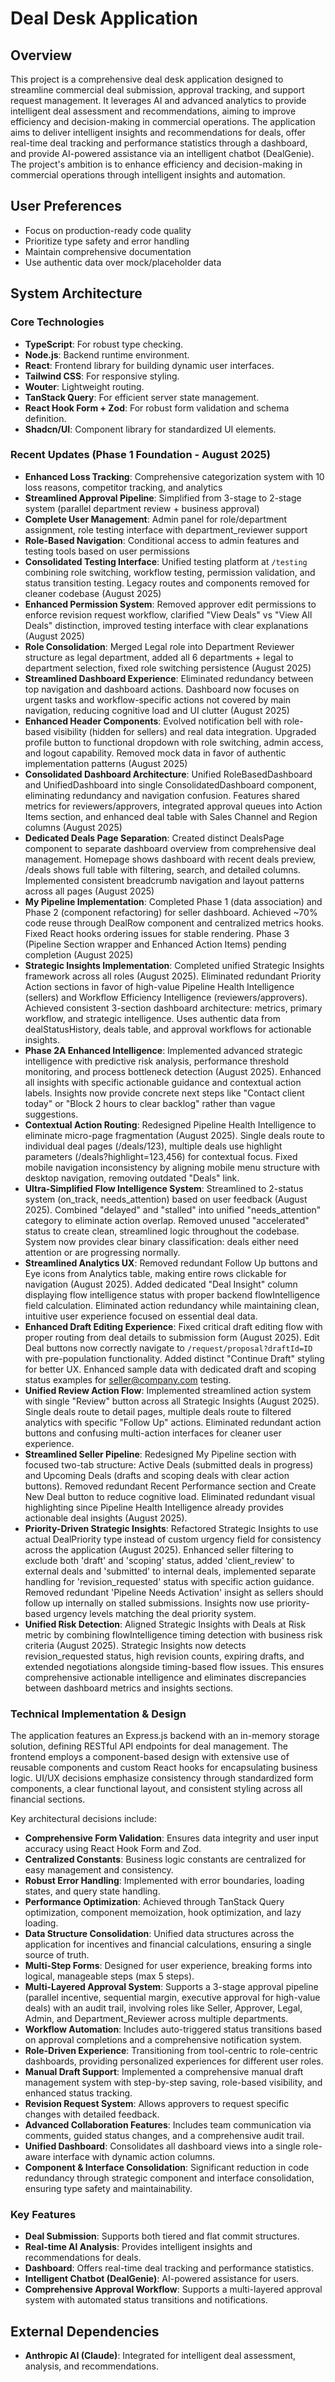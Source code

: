 # Deal Desk Application

## Overview
This project is a comprehensive deal desk application designed to streamline commercial deal submission, approval tracking, and support request management. It leverages AI and advanced analytics to provide intelligent deal assessment and recommendations, aiming to improve efficiency and decision-making in commercial operations. The application aims to deliver intelligent insights and recommendations for deals, offer real-time deal tracking and performance statistics through a dashboard, and provide AI-powered assistance via an intelligent chatbot (DealGenie). The project's ambition is to enhance efficiency and decision-making in commercial operations through intelligent insights and automation.

## User Preferences
- Focus on production-ready code quality
- Prioritize type safety and error handling
- Maintain comprehensive documentation
- Use authentic data over mock/placeholder data

## System Architecture

### Core Technologies
- **TypeScript**: For robust type checking.
- **Node.js**: Backend runtime environment.
- **React**: Frontend library for building dynamic user interfaces.
- **Tailwind CSS**: For responsive styling.
- **Wouter**: Lightweight routing.
- **TanStack Query**: For efficient server state management.
- **React Hook Form + Zod**: For robust form validation and schema definition.
- **Shadcn/UI**: Component library for standardized UI elements.

### Recent Updates (Phase 1 Foundation - August 2025)
- **Enhanced Loss Tracking**: Comprehensive categorization system with 10 loss reasons, competitor tracking, and analytics
- **Streamlined Approval Pipeline**: Simplified from 3-stage to 2-stage system (parallel department review + business approval)
- **Complete User Management**: Admin panel for role/department assignment, role testing interface with department_reviewer support
- **Role-Based Navigation**: Conditional access to admin features and testing tools based on user permissions
- **Consolidated Testing Interface**: Unified testing platform at `/testing` combining role switching, workflow testing, permission validation, and status transition testing. Legacy routes and components removed for cleaner codebase (August 2025)
- **Enhanced Permission System**: Removed approver edit permissions to enforce revision request workflow, clarified "View Deals" vs "View All Deals" distinction, improved testing interface with clear explanations (August 2025)
- **Role Consolidation**: Merged Legal role into Department Reviewer structure as legal department, added all 6 departments + legal to department selection, fixed role switching persistence (August 2025)
- **Streamlined Dashboard Experience**: Eliminated redundancy between top navigation and dashboard actions. Dashboard now focuses on urgent tasks and workflow-specific actions not covered by main navigation, reducing cognitive load and UI clutter (August 2025)
- **Enhanced Header Components**: Evolved notification bell with role-based visibility (hidden for sellers) and real data integration. Upgraded profile button to functional dropdown with role switching, admin access, and logout capability. Removed mock data in favor of authentic implementation patterns (August 2025)
- **Consolidated Dashboard Architecture**: Unified RoleBasedDashboard and UnifiedDashboard into single ConsolidatedDashboard component, eliminating redundancy and navigation confusion. Features shared metrics for reviewers/approvers, integrated approval queues into Action Items section, and enhanced deal table with Sales Channel and Region columns (August 2025)
- **Dedicated Deals Page Separation**: Created distinct DealsPage component to separate dashboard overview from comprehensive deal management. Homepage shows dashboard with recent deals preview, /deals shows full table with filtering, search, and detailed columns. Implemented consistent breadcrumb navigation and layout patterns across all pages (August 2025)
- **My Pipeline Implementation**: Completed Phase 1 (data association) and Phase 2 (component refactoring) for seller dashboard. Achieved ~70% code reuse through DealRow component and centralized metrics hooks. Fixed React hooks ordering issues for stable rendering. Phase 3 (Pipeline Section wrapper and Enhanced Action Items) pending completion (August 2025)
- **Strategic Insights Implementation**: Completed unified Strategic Insights framework across all roles (August 2025). Eliminated redundant Priority Action sections in favor of high-value Pipeline Health Intelligence (sellers) and Workflow Efficiency Intelligence (reviewers/approvers). Achieved consistent 3-section dashboard architecture: metrics, primary workflow, and strategic intelligence. Uses authentic data from dealStatusHistory, deals table, and approval workflows for actionable insights.
- **Phase 2A Enhanced Intelligence**: Implemented advanced strategic intelligence with predictive risk analysis, performance threshold monitoring, and process bottleneck detection (August 2025). Enhanced all insights with specific actionable guidance and contextual action labels. Insights now provide concrete next steps like "Contact client today" or "Block 2 hours to clear backlog" rather than vague suggestions.
- **Contextual Action Routing**: Redesigned Pipeline Health Intelligence to eliminate micro-page fragmentation (August 2025). Single deals route to individual deal pages (/deals/123), multiple deals use highlight parameters (/deals?highlight=123,456) for contextual focus. Fixed mobile navigation inconsistency by aligning mobile menu structure with desktop navigation, removing outdated "Deals" link.
- **Ultra-Simplified Flow Intelligence System**: Streamlined to 2-status system (on_track, needs_attention) based on user feedback (August 2025). Combined "delayed" and "stalled" into unified "needs_attention" category to eliminate action overlap. Removed unused "accelerated" status to create clean, streamlined logic throughout the codebase. System now provides clear binary classification: deals either need attention or are progressing normally.
- **Streamlined Analytics UX**: Removed redundant Follow Up buttons and Eye icons from Analytics table, making entire rows clickable for navigation (August 2025). Added dedicated "Deal Insight" column displaying flow intelligence status with proper backend flowIntelligence field calculation. Eliminated action redundancy while maintaining clean, intuitive user experience focused on essential deal data.
- **Enhanced Draft Editing Experience**: Fixed critical draft editing flow with proper routing from deal details to submission form (August 2025). Edit Deal buttons now correctly navigate to `/request/proposal?draftId=ID` with pre-population functionality. Added distinct "Continue Draft" styling for better UX. Enhanced sample data with dedicated draft and scoping status examples for seller@company.com testing.
- **Unified Review Action Flow**: Implemented streamlined action system with single "Review" button across all Strategic Insights (August 2025). Single deals route to detail pages, multiple deals route to filtered analytics with specific "Follow Up" actions. Eliminated redundant action buttons and confusing multi-action interfaces for cleaner user experience.
- **Streamlined Seller Pipeline**: Redesigned My Pipeline section with focused two-tab structure: Active Deals (submitted deals in progress) and Upcoming Deals (drafts and scoping deals with clear action buttons). Removed redundant Recent Performance section and Create New Deal button to reduce cognitive load. Eliminated redundant visual highlighting since Pipeline Health Intelligence already provides actionable deal insights (August 2025).
- **Priority-Driven Strategic Insights**: Refactored Strategic Insights to use actual DealPriority type instead of custom urgency field for consistency across the application (August 2025). Enhanced seller filtering to exclude both 'draft' and 'scoping' status, added 'client_review' to external deals and 'submitted' to internal deals, implemented separate handling for 'revision_requested' status with specific action guidance. Removed redundant 'Pipeline Needs Activation' insight as sellers should follow up internally on stalled submissions. Insights now use priority-based urgency levels matching the deal priority system.
- **Unified Risk Detection**: Aligned Strategic Insights with Deals at Risk metric by combining flowIntelligence timing detection with business risk criteria (August 2025). Strategic Insights now detects revision_requested status, high revision counts, expiring drafts, and extended negotiations alongside timing-based flow issues. This ensures comprehensive actionable intelligence and eliminates discrepancies between dashboard metrics and insights sections.

### Technical Implementation & Design
The application features an Express.js backend with an in-memory storage solution, defining RESTful API endpoints for deal management. The frontend employs a component-based design with extensive use of reusable components and custom React hooks for encapsulating business logic. UI/UX decisions emphasize consistency through standardized form components, a clear functional layout, and consistent styling across all financial sections.

Key architectural decisions include:
- **Comprehensive Form Validation**: Ensures data integrity and user input accuracy using React Hook Form and Zod.
- **Centralized Constants**: Business logic constants are centralized for easy management and consistency.
- **Robust Error Handling**: Implemented with error boundaries, loading states, and query state handling.
- **Performance Optimization**: Achieved through TanStack Query optimization, component memoization, hook optimization, and lazy loading.
- **Data Structure Consolidation**: Unified data structures across the application for incentives and financial calculations, ensuring a single source of truth.
- **Multi-Step Forms**: Designed for user experience, breaking forms into logical, manageable steps (max 5 steps).
- **Multi-Layered Approval System**: Supports a 3-stage approval pipeline (parallel incentive, sequential margin, executive approval for high-value deals) with an audit trail, involving roles like Seller, Approver, Legal, Admin, and Department_Reviewer across multiple departments.
- **Workflow Automation**: Includes auto-triggered status transitions based on approval completions and a comprehensive notification system.
- **Role-Driven Experience**: Transitioning from tool-centric to role-centric dashboards, providing personalized experiences for different user roles.
- **Manual Draft Support**: Implemented a comprehensive manual draft management system with step-by-step saving, role-based visibility, and enhanced status tracking.
- **Revision Request System**: Allows approvers to request specific changes with detailed feedback.
- **Advanced Collaboration Features**: Includes team communication via comments, guided status changes, and a comprehensive audit trail.
- **Unified Dashboard**: Consolidates all dashboard views into a single role-aware interface with dynamic action columns.
- **Component & Interface Consolidation**: Significant reduction in code redundancy through strategic component and interface consolidation, ensuring type safety and maintainability.

### Key Features
- **Deal Submission**: Supports both tiered and flat commit structures.
- **Real-time AI Analysis**: Provides intelligent insights and recommendations for deals.
- **Dashboard**: Offers real-time deal tracking and performance statistics.
- **Intelligent Chatbot (DealGenie)**: AI-powered assistance for users.
- **Comprehensive Approval Workflow**: Supports a multi-layered approval system with automated status transitions and notifications.

## External Dependencies
- **Anthropic AI (Claude)**: Integrated for intelligent deal assessment, analysis, and recommendations.